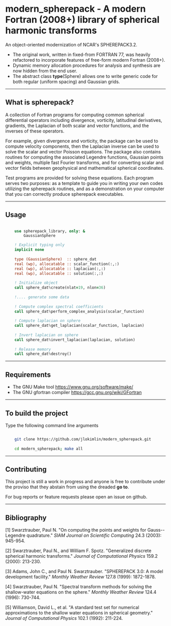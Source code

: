 # **modern\_spherepack - A modern Fortran (2008+) library of spherical harmonic transforms**

An object-oriented modernization of NCAR's SPHEREPACK3.2. 

* The original work, written in fixed-from FORTRAN 77, was heavily refactored to incorporate features of free-form modern Fortran (2008+). 
* Dynamic memory allocation procedures for analysis and synthesis are now hidden from the end user.
* The abstract class **type**(Sphere) allows one to write generic code for both regular (uniform spacing) and Gaussian grids.


-----------------------------------------------------------------------------

## What is spherepack?

A collection of Fortran programs for computing common spherical differential operators including divergence, vorticity, latitudinal derivatives, gradients, the Laplacian of both scalar and vector functions, and the inverses of these operators.

For example, given divergence and vorticity, the package can be used to compute velocity components, then the Laplacian inverse can be used to solve the scalar and vector Poisson equations. The package also contains routines for computing the associated Legendre functions, Gaussian points and weights, multiple fast Fourier transforms, and for converting scalar and vector fields between geophysical and mathematical spherical coordinates.

Test programs are provided for solving these equations. Each program serves two purposes: as a template to guide you in writing your own codes utilizing the spherepack routines, and as a demonstration on your computer that you can correctly produce spherepack executables.

-----------------------------------------------------------------------------

## Usage

```fortran

    use spherepack_library, only: &
        GaussianSphere

    ! Explicit typing only
    implicit none
    
    type (GaussianSphere)  :: sphere_dat
    real (wp), allocatable :: scalar_function(:,:)
    real (wp), allocatable :: laplacian(:,:)
    real (wp), allocatable :: solution(:,:)
    
    ! Initialize object
    call sphere_dat%create(nlat=19, nlon=36)
    
    !.... generate some data
    
    ! Compute complex spectral coefficients
    call sphere_dat%perform_complex_analysis(scalar_function)
    
    ! Compute laplacian on sphere
    call sphere_dat%get_laplacian(scalar_function, laplacian)
    
    ! Invert laplacian on sphere
    call sphere_dat%invert_laplacian(laplacian, solution)
    
    ! Release memory
    call sphere_dat%destroy()

```

-----------------------------------------------------------------------------

## Requirements

* The GNU Make tool https://www.gnu.org/software/make/
* The GNU gfortran compiler https://gcc.gnu.org/wiki/GFortran

-----------------------------------------------------------------------------


## To build the project

Type the following command line arguments

```bash

	git clone https://github.com/jlokimlin/modern_spherepack.git
	
	cd modern_spherepack; make all
```

-----------------------------------------------------------------------------

## Contributing

This project is still a work in progress and anyone is free to contribute under the proviso that they abstain from using the dreaded **go to**.

For bug reports or feature requests please open an issue on github.

-----------------------------------------------------------------------------


## Bibliography

[1] Swarztrauber, Paul N. "On computing the points and weights for Gauss--Legendre quadrature." *SIAM Journal on Scientific Computing* 24.3 (2003): 945-954.

[2] Swarztrauber, Paul N., and William F. Spotz. "Generalized discrete spherical harmonic transforms." *Journal of Computational Physics* 159.2 (2000): 213-230.

[3] Adams, John C., and Paul N. Swarztrauber. "SPHEREPACK 3.0: A model development facility." *Monthly Weather Review* 127.8 (1999): 1872-1878.

[4] Swarztrauber, Paul N. "Spectral transform methods for solving the shallow-water equations on the sphere." *Monthly Weather Review* 124.4 (1996): 730-744.

[5] Williamson, David L., et al. "A standard test set for numerical approximations to the shallow water equations in spherical geometry." *Journal of Computational Physics* 102.1 (1992): 211-224.



